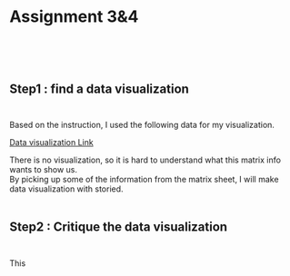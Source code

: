 # Assignment 3&4 </br></br></br>

## Step1 : find a data visualization</br></br>

Based on the instruction, I used the following data for my visualization.</br>

[Data visualization Link](https://www.ustravel.org/system/files/media_root/document/Research_Fact-Sheet_US-Travel-and-Tourism-Overview.pdf)</br>

There is no visualization, so it is hard to understand what this matrix info wants to show us. </br>
By picking up some of the information from the matrix sheet, I will make data visualization with storied.</br></br>

## Step2 : Critique the data visualization</br></br>

This 

